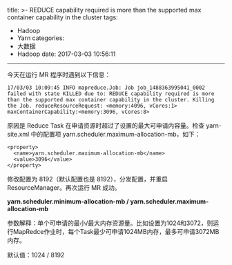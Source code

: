 title: >-
  REDUCE capability required is more than the supported max container capability
  in the cluster
tags:
  - Hadoop
  - Yarn
categories:
  - 大数据
  - Hadoop
date: 2017-03-03 10:56:11
---

今天在运行 MR 程序时遇到以下信息：

    17/03/03 10:09:45 INFO mapreduce.Job: Job job_1488363995041_0002 failed with state KILLED due to: REDUCE capability required is more than the supported max container capability in the cluster. Killing the Job. reduceResourceRequest: <memory:4096, vCores:1> maxContainerCapability:<memory:3096, vCores:8>

<!-- more -->

原因是 Reduce Task 在申请资源时超过了设置的最大可申请内容量。检查 yarn-site.xml 中的配置项 yarn.scheduler.maximum-allocation-mb，如下：

    <property>
      <name>yarn.scheduler.maximum-allocation-mb</name>
      <value>3096</value> 
    </property>

修改配置为 8192（默认配置也是 8192），分发配置，并重启 ResourceManager。再次运行 MR 成功。

**yarn.scheduler.minimum-allocation-mb / yarn.scheduler.maximum-allocation-mb**

参数解释：单个可申请的最小/最大内存资源量。比如设置为1024和3072，则运行MapRedce作业时，每个Task最少可申请1024MB内存，最多可申请3072MB内存。

默认值：1024 / 8192